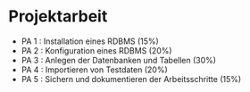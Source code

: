 # Projektarbeit


- PA 1 : Installation eines RDBMS (15%)
- PA 2 : Konfiguration eines RDBMS (20%)
- PA 3 : Anlegen der Datenbanken und Tabellen (30%)
- PA 4 : Importieren von Testdaten (20%)
- PA 5 : Sichern und dokumentieren der Arbeitsschritte (15%)

